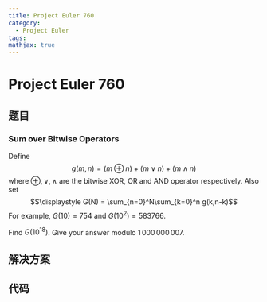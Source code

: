 ```yaml
---
title: Project Euler 760
category:
  - Project Euler
tags:
mathjax: true
---
```

<escape><!-- more --></escape>
    
# Project Euler 760
## 题目
### Sum over Bitwise Operators


Define
$$\displaystyle g(m,n) = (m\oplus n)+(m\vee n)+(m\wedge n)$$
where $\oplus, \vee, \wedge$ are the bitwise XOR, OR and AND operator respectively.
Also set
$$\displaystyle G(N) = \sum_{n=0}^N\sum_{k=0}^n g(k,n-k)$$
For example, $G(10) = 754$ and $G(10^2) = 583766$.

Find $G(10^{18})$. Give your answer modulo $1\,000\,000\,007$.



## 解决方案


## 代码


